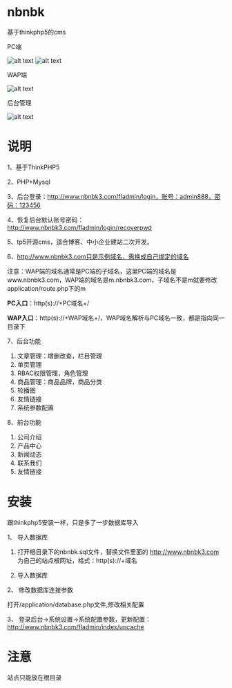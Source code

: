 # nbnbk
基于thinkphp5的cms

PC端

![alt text](/public/images/screenshots.jpg "网站截图")
![alt text](/public/images/screenshots-2.jpg "产品中心")

WAP端

![alt text](/public/images/screenshots-wap.gif "WAP首页")

后台管理

![alt text](/public/images/screenshots-admin.jpg "后台管理")


# 说明

1、基于ThinkPHP5

2、PHP+Mysql

3、后台登录：http://www.nbnbk3.com/fladmin/login，账号：admin888，密码：123456

4、恢复后台默认账号密码：http://www.nbnbk3.com/fladmin/login/recoverpwd

5、tp5开源cms，适合博客、中小企业建站二次开发。

6、http://www.nbnbk3.com只是示例域名，需换成自己绑定的域名

注意：WAP端的域名通常是PC端的子域名，这里PC端的域名是www.nbnbk3.com，WAP端的域名是m.nbnbk3.com，子域名不是m就要修改application/route.php下的m

<strong>PC入口</strong>：http(s)://+PC域名+/

<strong>WAP入口</strong>：http(s)://+WAP域名+/，WAP域名解析与PC域名一致，都是指向同一目录下

7、后台功能
1) 文章管理：增删改查，栏目管理
2) 单页管理
3) RBAC权限管理，角色管理
4) 商品管理：商品品牌，商品分类
5) 轮播图
6) 友情链接
7) 系统参数配置

8、前台功能
1) 公司介绍
2) 产品中心
3) 新闻动态
4) 联系我们
5) 友情链接

# 安装

跟thinkphp5安装一样，只是多了一步数据库导入

1、 导入数据库

1) 打开根目录下的nbnbk.sql文件，替换文件里面的 http://www.nbnbk3.com 为自己的站点根网址，格式：http(s)://+域名

2) 导入数据库

2、 修改数据库连接参数

打开/application/database.php文件,修改相关配置

3、 登录后台->系统设置->系统配置参数，更新配置：http://www.nbnbk3.com/fladmin/index/upcache


# 注意

站点只能放在根目录
